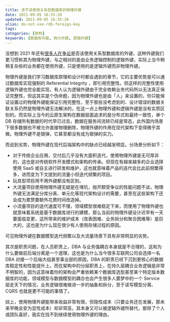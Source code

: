 ```yaml
---
title: 该不该使用关系型数据库的物理外键
date: 2021-09-05 16:55:20
updated: 2021-09-05 16:55:20
alias: do-not-use-rdb-foreign-key
tags:
categories: [架构]
keywords: [数据库外键, 物力外键, 逻辑外键]
---
```

没想到 2021 年还有[很多人在争论](https://v2ex.com/t/799876)是否该使用关系型数据库的外键，这种外键我们更习惯称其为物理外键，与之相对的是由业务逻辑控制的逻辑外键，实际上当今稍稍复杂些的业务都在使用外键，只是使用的是逻辑外键而非物理外键。

物理外键是我们学习数据库原理和设计时都会遇到的章节，它的主要优势是可以通过数据库实现强制的 Referential Integrity ，即引用完整性。但这样的完整性使用逻辑外键也完全能实现，有人认为逻辑外键由于完全依赖业务代码所以无法真正保证完整性，但这其实是个伪命题，因为物理外键也是由「人」来设置的，你只能保证设置过的物理外键能保证引用完整性，至于那些没考虑到的、设计错误的数据关联关系仍然是物理外键无法解决的，在这一点上物理外键和逻辑外键是没有实质区别的。而实际上当今的云原生架构在数据层面追求的是分布式和最终一致性，单个 DB 存储所有数据的时代早已过去，数据在服务间流转已经是常态，此外国内场景下很多数据也不被允许直接物理删除，物理外键的作用在现代架构下变得微乎其微。物理外键不是银弹，它甚至都没有成为银弹的实力。<!--more-->

而说到劣势，物理外键在现代后端架构中的缺点已经越发明显。分场景分析如下：

* 对于传统企业应用，交付后几乎没有大面积迭代，使用物理外键是无可厚非的，这也是对传统软件开发模式和架构的传承。但现在有越来越多的企业选择使用 SaaS 或自主进行研发和维护，这也就意味着产品的迭代会比此前频繁得多，进而变为下文提到的流量小但迭代频繁的项目。
* 玩具型项目用不用外键都没有区别。
* 大流量项目使用物理外键无疑是在埋坑，抛开颇受争议的性能问题不谈，物理外键无法满足分库分表、单元化等现代架构设计的需要，甚至在这些架构下还会成为累赘要额外花费时间改造掉。
* 小流量项目的迭代速度可不慢，领域模型很难稳定下来，而使用了物理外键也就意味着系统是基于数据库进行的建模，那么当前的物理外键设计迟早有一天要面临变更，这所带来的维护成本（改表困难、业务拆分和聚合困难等）是巨大的，这也是为什么现在很少有人使用存储过程的原因。

可见物理外键在数据模型迭代频繁以及大流量场景下具有非常明显的劣势。

其次是职责问题，在人员职责上，DBA 与业务强耦合本身就是不合理的，这和为什么要做前后端分离是一个道理，这也是为什么当今很多互联网公司会选择一名 DBA 对接一个后端大组甚至事业部的原因，DBA 的职责已经下沉到更核心的数据库稳定性和性能提升上。而在架构中的分层职责上，在持久层耦合业务逻辑是非常不明智的，因为这意味着你的架构会严重依赖某个数据库选型甚至某个特定版本数据库的功能，领域模型与数据模型的耦合也会产生很多人噩梦中的一个 Service 层走天下的情况，业务逻辑很难做进一步的抽象和拆分，至于读写模型分离、CQRS 也就是更不可能的事情了。

综上，使用物理外键能带来收益非常有限，但隐性成本（只要业务还在发展，那未来早晚会变为显性成本）却非常高，其本身又可以被逻辑外键所替代，那除了个人或团队喜好，我实在找不到继续使用物理外键的理由。